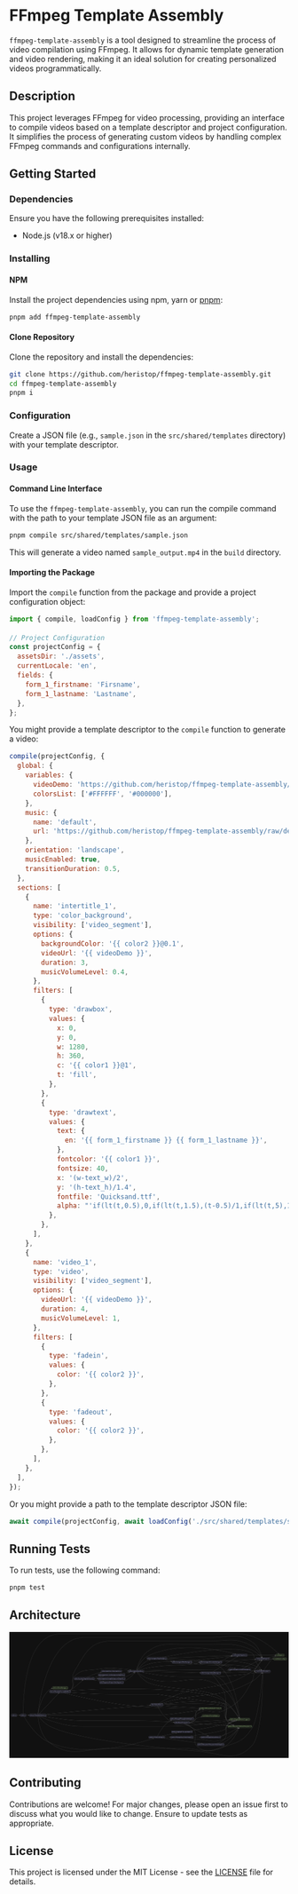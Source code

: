 # FFmpeg Template Assembly

`ffmpeg-template-assembly` is a tool designed to streamline the process of video compilation using FFmpeg. It allows for dynamic template generation and video rendering, making it an ideal solution for creating personalized videos programmatically.

## Description

This project leverages FFmpeg for video processing, providing an interface to compile videos based on a template descriptor and project configuration. It simplifies the process of generating custom videos by handling complex FFmpeg commands and configurations internally.

## Getting Started

### Dependencies

Ensure you have the following prerequisites installed:

- Node.js (v18.x or higher)

### Installing

#### NPM

Install the project dependencies using npm, yarn or [pnpm](https://pnpm.io/):

```bash
pnpm add ffmpeg-template-assembly
```

#### Clone Repository

Clone the repository and install the dependencies:

```bash
git clone https://github.com/heristop/ffmpeg-template-assembly.git
cd ffmpeg-template-assembly
pnpm i
```

### Configuration

Create a JSON file (e.g., `sample.json` in the `src/shared/templates` directory) with your template descriptor.

### Usage

#### Command Line Interface

To use the `ffmpeg-template-assembly`, you can run the compile command with the path to your template JSON file as an argument:

```bash
pnpm compile src/shared/templates/sample.json
```

This will generate a video named `sample_output.mp4` in the `build` directory.

#### Importing the Package

Import the `compile` function from the package and provide a project configuration object:

```javascript
import { compile, loadConfig } from 'ffmpeg-template-assembly';

// Project Configuration
const projectConfig = {
  assetsDir: './assets',
  currentLocale: 'en',
  fields: {
    form_1_firstname: 'Firsname',
    form_1_lastname: 'Lastname',
  },
};
```

You might provide a template descriptor to the `compile` function to generate a video:

```javascript
compile(projectConfig, {
  global: {
    variables: {
      videoDemo: 'https://github.com/heristop/ffmpeg-template-assembly/raw/develop/src/shared/assets/videos/earth.mp4',
      colorsList: ['#FFFFFF', '#000000'],
    },
    music: {
      name: 'default',
      url: 'https://github.com/heristop/ffmpeg-template-assembly/raw/develop/src/shared/assets/musics/point_being_-_go_by_ocean___ryan_mccaffrey.mp3',
    },
    orientation: 'landscape',
    musicEnabled: true,
    transitionDuration: 0.5,
  },
  sections: [
    {
      name: 'intertitle_1',
      type: 'color_background',
      visibility: ['video_segment'],
      options: {
        backgroundColor: '{{ color2 }}@0.1',
        videoUrl: '{{ videoDemo }}',
        duration: 3,
        musicVolumeLevel: 0.4,
      },
      filters: [
        {
          type: 'drawbox',
          values: {
            x: 0,
            y: 0,
            w: 1280,
            h: 360,
            c: '{{ color1 }}@1',
            t: 'fill',
          },
        },
        {
          type: 'drawtext',
          values: {
            text: {
              en: '{{ form_1_firstname }} {{ form_1_lastname }}',
            },
            fontcolor: '{{ color1 }}',
            fontsize: 40,
            x: '(w-text_w)/2',
            y: '(h-text_h)/1.4',
            fontfile: 'Quicksand.ttf',
            alpha: "'if(lt(t,0.5),0,if(lt(t,1.5),(t-0.5)/1,if(lt(t,5),1,if(lt(t,7),(1-(t-6))/1,0))))'",
          },
        },
      ],
    },
    {
      name: 'video_1',
      type: 'video',
      visibility: ['video_segment'],
      options: {
        videoUrl: '{{ videoDemo }}',
        duration: 4,
        musicVolumeLevel: 1,
      },
      filters: [
        {
          type: 'fadein',
          values: {
            color: '{{ color2 }}',
          },
        },
        {
          type: 'fadeout',
          values: {
            color: '{{ color2 }}',
          },
        },
      ],
    },
  ],
});
```

Or you might provide a path to the template descriptor JSON file:

```javascript
await compile(projectConfig, await loadConfig('./src/shared/templates/sample.json'));
```

## Running Tests

To run tests, use the following command:

```bash
pnpm test
```

## Architecture

[![Architecture](https://github.com/heristop/ffmpeg-template-assembly/blob/main/graph.svg)](https://github.com/heristop/ffmpeg-template-assembly/blob/main/graph.svg)

## Contributing

Contributions are welcome! For major changes, please open an issue first to discuss what you would like to change. Ensure to update tests as appropriate.

## License

This project is licensed under the MIT License - see the [LICENSE](LICENSE) file for details.
